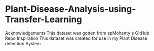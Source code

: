 # Plant-Disease-Analysis-using-Transfer-Learning
Acknowledgements This dataset was gotten from spMohanty's GitHub Repo  Inspiration This dataset was created for use in my Plant Disease detection System
